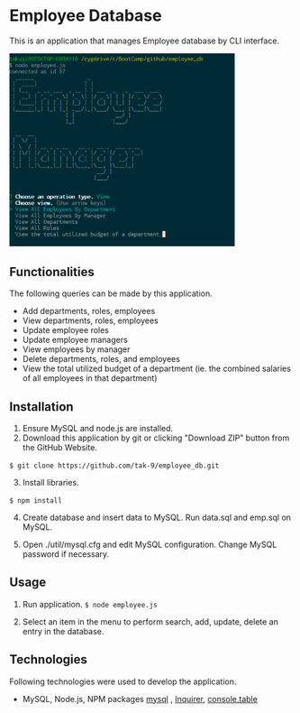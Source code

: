# Employee Database
This is an application that manages Employee database by CLI interface. 

<img src="screencapture.png" width="400px">

## Functionalities
The following queries can be made by this application.
* Add departments, roles, employees
* View departments, roles, employees
* Update employee roles
* Update employee managers
* View employees by manager
* Delete departments, roles, and employees
* View the total utilized budget of a department (ie. the combined salaries of all employees in that department)



## Installation  
1.	Ensure MySQL and node.js are installed. 
2.	Download this application by git or clicking "Download ZIP" button from the GitHub Website. 

 `$ git clone https://github.com/tak-9/employee_db.git`

3.	Install libraries. 

 `$ npm install` 

4.  Create database and insert data to MySQL. Run data.sql and emp.sql on MySQL. 

5.	Open ./util/mysql.cfg and edit MySQL configuration. Change MySQL password if necessary. 

## Usage 
1. Run application. 
 `$ node employee.js `

2.	Select an item in the menu to perform search, add, update, delete an entry in the database. 

## Technologies
Following technologies were used to develop the application.
* MySQL, Node.js, NPM packages [mysql](https://www.npmjs.com/package/mysql) , [Inquirer](https://www.npmjs.com/package/inquirer), [console.table](https://www.npmjs.com/package/console.table) 


